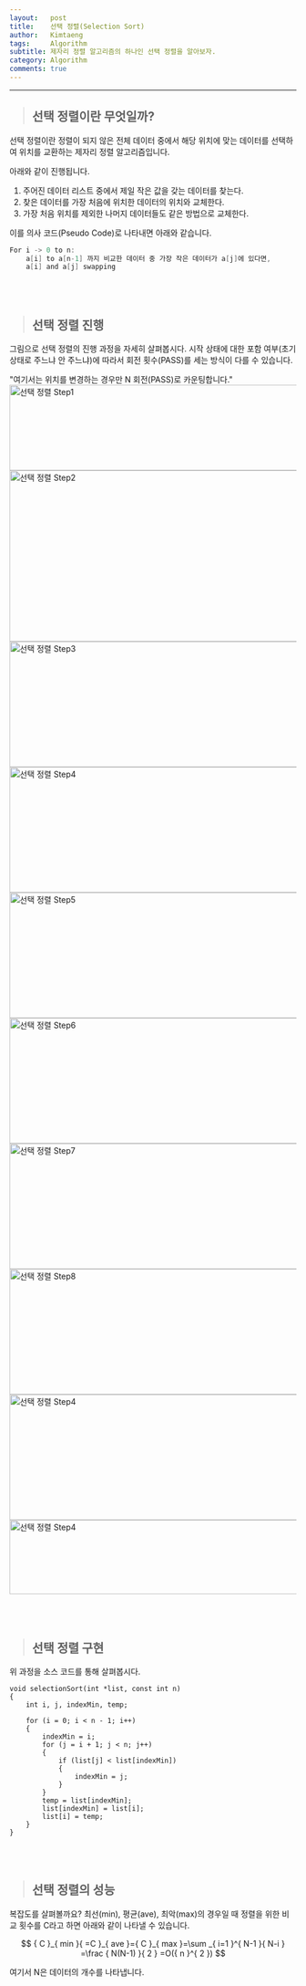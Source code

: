```yaml
---
layout:   post
title:    선택 정렬(Selection Sort)
author:   Kimtaeng
tags: 	  Algorithm
subtitle: 제자리 정렬 알고리즘의 하나인 선택 정렬을 알아보자.
category: Algorithm
comments: true
---
```


<hr/>

> ## 선택 정렬이란 무엇일까?

선택 정렬이란 정렬이 되지 않은 전체 데이터 중에서 해당 위치에 맞는 데이터를 선택하여
위치를 교환하는 제자리 정렬 알고리즘입니다.

아래와 같이 진행됩니다.<br/>
1) 주어진 데이터 리스트 중에서 제일 작은 값을 갖는 데이터를 찾는다.<br/>
2) 찾은 데이터를 가장 처음에 위치한 데이터의 위치와 교체한다.<br/>
3) 가장 처음 위치를 제외한 나머지 데이터들도 같은 방법으로 교체한다.<br/>

이를 의사 코드(Pseudo Code)로 나타내면 아래와 같습니다.
```c
For i -> 0 to n:
    a[i] to a[n-1] 까지 비교한 데이터 중 가장 작은 데이터가 a[j]에 있다면,
    a[i] and a[j] swapping 
``` 

<br/><br/>

> ## 선택 정렬 진행

그림으로 선택 정렬의 진행 과정을 자세히 살펴봅시다.
시작 상태에 대한 포함 여부(초기 상태로 주느냐 안 주느냐)에 따라서 회전 횟수(PASS)를 세는 방식이 다를 수 있습니다.
<br/>

<div class="post_caption">"여기서는 위치를 변경하는 경우만 N 회전(PASS)로 카운팅합니다."</div>

<img class="post_image" src="{{ site.baseurl }}/img/post/2017/12/15/001-1.png" width="650" height="150" alt="선택 정렬 Step1"/>

<img class="post_image" src="{{ site.baseurl }}/img/post/2017/12/15/001-2.png" width="650" height="300" alt="선택 정렬 Step2"/>

<img class="post_image" src="{{ site.baseurl }}/img/post/2017/12/15/001-3.png" width="650" height="220" alt="선택 정렬 Step3"/>

<img class="post_image" src="{{ site.baseurl }}/img/post/2017/12/15/001-4.png" width="650" height="220" alt="선택 정렬 Step4"/>

<img class="post_image" src="{{ site.baseurl }}/img/post/2017/12/15/001-5.png" width="650" height="220" alt="선택 정렬 Step5"/>

<img class="post_image" src="{{ site.baseurl }}/img/post/2017/12/15/001-6.png" width="650" height="220" alt="선택 정렬 Step6"/>

<img class="post_image" src="{{ site.baseurl }}/img/post/2017/12/15/001-7.png" width="650" height="220" alt="선택 정렬 Step7"/>

<img class="post_image" src="{{ site.baseurl }}/img/post/2017/12/15/001-8.png" width="650" height="220" alt="선택 정렬 Step8"/>

<img class="post_image" src="{{ site.baseurl }}/img/post/2017/12/15/001-9.png" width="650" height="220" alt="선택 정렬 Step4"/>

<img class="post_image" src="{{ site.baseurl }}/img/post/2017/12/15/001-10.png" width="650" height="130" alt="선택 정렬 Step4"/>

<br/><br/>

> ## 선택 정렬 구현

위 과정을 소스 코드를 통해 살펴봅시다.

<pre class="line-numbers"><code class="language-java" data-start="1">void selectionSort(int *list, const int n)
{
    int i, j, indexMin, temp;

    for (i = 0; i < n - 1; i++)
    {
        indexMin = i;
        for (j = i + 1; j < n; j++)
        {
            if (list[j] < list[indexMin])
            {
                indexMin = j;
            }
        }
        temp = list[indexMin];
        list[indexMin] = list[i];
        list[i] = temp;
    }
}
</code></pre>

<br/><br/>

> ## 선택 정렬의 성능

복잡도를 살펴볼까요?
최선(min), 평균(ave), 최악(max)의 경우일 때 정렬을 위한 비교 횟수를 C라고 하면 아래와 같이 나타낼 수 있습니다.

$$
{ C }_{ min }{ =C }_{ ave }={ C }_{ max }=\sum _{ i=1 }^{ N-1 }{ N-i } =\frac { N(N-1) }{ 2 } =O({ n }^{ 2 })
$$

여기서 N은 데이터의 개수를 나타냅니다.